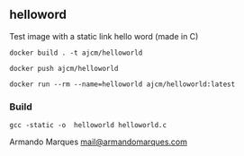 ## helloword

Test image with a static link hello word (made in C)

`docker build . -t ajcm/helloworld `

`docker push ajcm/helloworld`

`docker run --rm --name=helloworld ajcm/helloworld:latest`

### Build

`gcc -static -o  helloworld helloworld.c `








Armando Marques
 mail@armandomarques.com
